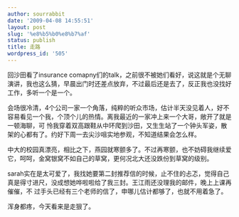 ```yaml
---
author: sourrabbit
date: '2009-04-08 14:55:51'
layout: post
slug: '%e8%b5%b0%e8%b7%af'
status: publish
title: 走路
wordpress_id: '505'
---
```


回沙田看了insurance
comapny们的talk，之前很不被她们看好，说这就是个无聊演讲，我也这么猜，早晨出门时还差点放弃，不过最后还是去了，反正我也没找好工作，多听一个是一个。

会场很冷清，4个公司一家一个角落，纯粹的听众市场，估计半天没见着人，好不容易看见一个我，个顶个儿的热情。离我最近的一家冲上来一个大哥，敞开了就是一顿海聊，可
怜我穿着双高跟鞋从中环爬到沙田，又生生站了一个钟头军姿，散架的心都有了。约好下周一去尖沙咀实地参观，不知道结果会怎么样。

中大的校园真漂亮，相比之下，燕园就寒颤多了。不过再寒颤，也不妨碍我继续爱它，呵呵，金窝银窝不如自己的草窝，更何况北大还没跌份到草窝的级别。

sarah实在是太可爱了，我找她要第二封推荐信的时候，止不住的忐忑，觉得自己真是得寸进尺，没成想她哗啦啦给了我三封。王江雨还没理我的邮件，晚上上课再催催，不
过手头已经有三个老师的信了，申哪儿估计都够了，也就不用着急了。

浑身都疼，今天看来是走狠了。

